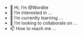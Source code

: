 - 👋 Hi, I’m @Wordite
- 👀 I’m interested in ...
- 🌱 I’m currently learning ...
- 💞️ I’m looking to collaborate on ...
- 📫 How to reach me ...



<!---
Wordite/Wordite is a ✨ special ✨ repository because its `README.md` (this file) appears on your GitHub profile.
You can click the Preview link to take a look at your changes.
--->
